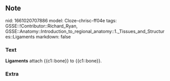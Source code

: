## Note
nid: 1661020707886
model: Cloze-chrisc-ff04e
tags: GSSE::!Contributor::Richard_Ryan, GSSE::Anatomy::Introduction_to_regional_anatomy::1._Tissues_and_Structures::Ligaments
markdown: false

### Text
<div class="toggle">
  <strong>Ligaments</strong> attach {{c1::bone}} to {{c1::bone}}.
</div>

### Extra

